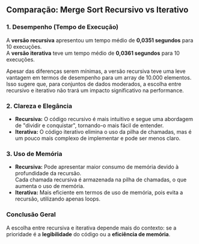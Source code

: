 ## Comparação: Merge Sort Recursivo vs Iterativo

### 1. **Desempenho (Tempo de Execução)**

A **versão recursiva** apresentou um tempo médio de **0,0351 segundos** para 10 execuções.<br>
A **versão iterativa** teve um tempo médio de **0,0361 segundos** para 10 execuções.

Apesar das diferenças serem mínimas, a versão recursiva teve uma leve vantagem em termos de desempenho para um array de 10.000 elementos.<br>
Isso sugere que, para conjuntos de dados moderados, a escolha entre recursivo e iterativo não trará um impacto significativo na performance.

### 2. **Clareza e Elegância**

- **Recursiva:** O código recursivo é mais intuitivo e segue uma abordagem de "dividir e conquistar", tornando-o mais fácil de entender.
- **Iterativa:** O código iterativo elimina o uso da pilha de chamadas, mas é um pouco mais complexo de implementar e pode ser menos claro.

### 3. **Uso de Memória**

- **Recursiva:** Pode apresentar maior consumo de memória devido à profundidade da recursão.<br>
Cada chamada recursiva é armazenada na pilha de chamadas, o que aumenta o uso de memória.
- **Iterativa:** Mais eficiente em termos de uso de memória, pois evita a recursão, utilizando apenas loops.

### Conclusão Geral

A escolha entre recursiva e iterativa depende mais do contexto: se a prioridade é a **legibilidade** do código ou a **eficiência de memória**.
